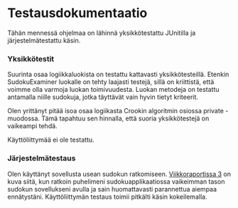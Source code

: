 # Testausdokumentaatio
Tähän mennessä ohjelmaa on lähinnä yksikkötestattu JUnitilla ja järjestelmätestattu käsin.

### Yksikkötestit
Suurinta osaa logiikkaluokista on testattu kattavasti yksikkötesteillä. Etenkin SudokuExaminer luokalle on tehty laajasti testejä, sillä on kriittistä, että voimme olla varmoja luokan toimivuudesta. Luokan metodeja on testattu antamalla niille sudokuja, jotka täyttävät vain hyvin tietyt kriteerit.  

Olen yrittänyt pitää isoa osaa logiikasta Crookin algoritmin osiossa private -muodossa. Tämä tapahtuu sen hinnalla, että suoria yksikkötestejä on vaikeampi tehdä.

Käyttöliittymää ei ole testattu.

### Järjestelmätestaus
Olen käyttänyt sovellusta usean sudokun ratkomiseen. [Viikkoraportissa 3](./viikkoraportti3.md) on kuva siitä, kun ratkoin puhelimeni sudokuapplikaatiossa vaikeimman tason sudokun sovellukseni avulla ja sain huomattavasti parannettua aiempaa ennätystäni. Käyttöliittymän testaus toimii pitkälti käsin kokeilemalla.
